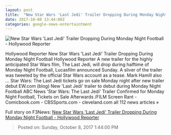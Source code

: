 ```yaml
---
layout: post
title:  "New Star Wars 'Last Jedi' Trailer Dropping During Monday Night Football - Hollywood Reporter"
date: 2017-10-08 13:44:00Z
categories: google-news-entertaintment
---
```


![New Star Wars 'Last Jedi' Trailer Dropping During Monday Night Football - Hollywood Reporter](http://cdn3.thr.com/sites/default/files/2017/04/star_wars_the_last_jedi_official_screen_shot_2-h_2017.jpg.jpg)

Hollywood Reporter New Star Wars 'Last Jedi' Trailer Dropping During Monday Night Football Hollywood Reporter A new trailer for the highly anticipated Star Wars film, The Last Jedi, will drop during halftime of Monday Night Football, Lucasfilm announced Sunday. A sliver of the trailer was tweeted by the official Star Wars account as a tease. Mark Hamill also ... Star Wars: The Last Jedi tickets go on sale Monday night after new trailer debut EW.com (blog) New 'Last Jedi' trailer to debut during Monday Night Football ABC News 'Star Wars: The Last Jedi' Trailer Confirmed for Monday Night Football, Tickets on Sale Afterwards /FILM Screen Rant - Comicbook.com - CBSSports.com - cleveland.com all 112 news articles »


Full story on F3News: [New Star Wars 'Last Jedi' Trailer Dropping During Monday Night Football - Hollywood Reporter](http://www.f3nws.com/n/bCqFWH)

> Posted on: Sunday, October 8, 2017 1:44:00 PM
